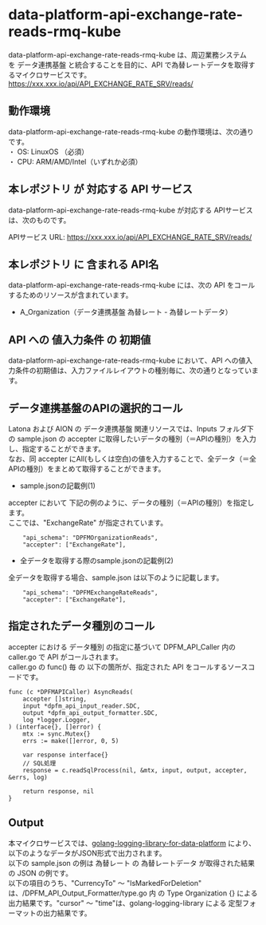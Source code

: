 # data-platform-api-exchange-rate-reads-rmq-kube

data-platform-api-exchange-rate-reads-rmq-kube は、周辺業務システム　を データ連携基盤 と統合することを目的に、API で為替レートデータを取得するマイクロサービスです。  
https://xxx.xxx.io/api/API_EXCHANGE_RATE_SRV/reads/

## 動作環境

data-platform-api-exchange-rate-reads-rmq-kube の動作環境は、次の通りです。  
・ OS: LinuxOS （必須）  
・ CPU: ARM/AMD/Intel（いずれか必須）  


## 本レポジトリ が 対応する API サービス
data-platform-api-exchange-rate-reads-rmq-kube が対応する APIサービス は、次のものです。

APIサービス URL: https://xxx.xxx.io/api/API_EXCHANGE_RATE_SRV/reads/

## 本レポジトリ に 含まれる API名
data-platform-api-exchange-rate-reads-rmq-kube には、次の API をコールするためのリソースが含まれています。  

* A_Organization（データ連携基盤 為替レート - 為替レートデータ）

## API への 値入力条件 の 初期値
data-platform-api-exchange-rate-reads-rmq-kube において、API への値入力条件の初期値は、入力ファイルレイアウトの種別毎に、次の通りとなっています。  

## データ連携基盤のAPIの選択的コール

Latona および AION の データ連携基盤 関連リソースでは、Inputs フォルダ下の sample.json の accepter に取得したいデータの種別（＝APIの種別）を入力し、指定することができます。  
なお、同 accepter にAll(もしくは空白)の値を入力することで、全データ（＝全APIの種別）をまとめて取得することができます。  

* sample.jsonの記載例(1)  

accepter において 下記の例のように、データの種別（＝APIの種別）を指定します。  
ここでは、"ExchangeRate" が指定されています。    
  
```
	"api_schema": "DPFMOrganizationReads",
	"accepter": ["ExchangeRate"],
```
  
* 全データを取得する際のsample.jsonの記載例(2)  

全データを取得する場合、sample.json は以下のように記載します。  

```
	"api_schema": "DPFMExchangeRateReads",
	"accepter": ["ExchangeRate"],
```

## 指定されたデータ種別のコール

accepter における データ種別 の指定に基づいて DPFM_API_Caller 内の caller.go で API がコールされます。  
caller.go の func() 毎 の 以下の箇所が、指定された API をコールするソースコードです。  

```
func (c *DPFMAPICaller) AsyncReads(
	accepter []string,
	input *dpfm_api_input_reader.SDC,
	output *dpfm_api_output_formatter.SDC,
	log *logger.Logger,
) (interface{}, []error) {
	mtx := sync.Mutex{}
	errs := make([]error, 0, 5)

	var response interface{}
	// SQL処理
	response = c.readSqlProcess(nil, &mtx, input, output, accepter, &errs, log)

	return response, nil
}
```

## Output  
本マイクロサービスでは、[golang-logging-library-for-data-platform](https://github.com/latonaio/golang-logging-library-for-data-platform) により、以下のようなデータがJSON形式で出力されます。  
以下の sample.json の例は 為替レート の 為替レートデータ が取得された結果の JSON の例です。  
以下の項目のうち、"CurrencyTo" ～ "IsMarkedForDeletion" は、/DPFM_API_Output_Formatter/type.go 内 の Type Organization {} による出力結果です。"cursor" ～ "time"は、golang-logging-library による 定型フォーマットの出力結果です。  

```

```
